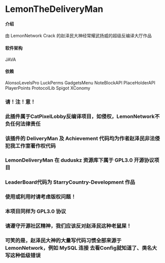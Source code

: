 # LemonTheDeliveryMan

#### 介绍
由 LemonNetwork Crack 的赵泽民大神经常耀武扬威的超级反编译大厅作品

#### 软件架构
JAVA

#### 依赖
AlonsoLevelsPro
LuckPerms
GadgetsMenu
NoteBlockAPI
PlaceHolderAPI
PlayerPoints
ProtocolLib
Spigot
XConomy

### 请！注！意！
### 此插件属于CatPixelLobby反编译项目，如侵权，LemonNetwork不负任何法律责任
### 该插件的 DeliveryMan 及 Achievement 代码均为作者赵泽民非法侵犯我工作室著作权代码
### LemonDeliveryMan 在 duduskz 资源库下属于 GPL3.0 开源协议项目
### LeaderBoard代码为 StarryCountry-Development 作品
### 使用或利用时请考虑版权问题！
### 本项目同样为 GPL3.0 协议
### 请遵守开源社区精神，我们应该反对赵泽民这种老鼠屎！
### 可笑的是，赵泽民大神的大量写代码习惯全部来源于LemonNetwork，例如 MySQL 连接 去看Config就知道了、类名大写这种低级错误